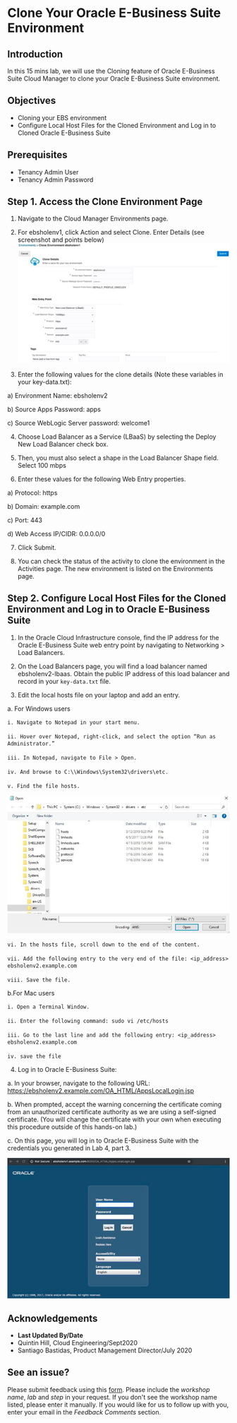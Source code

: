 # Clone Your Oracle E-Business Suite Environment

## Introduction
In this 15 mins lab, we will use the Cloning feature of Oracle E-Business Suite Cloud Manager to clone your Oracle E-Business Suite environment.

## Objectives
* Cloning your EBS environment
* Configure Local Host Files for the Cloned Environment and Log in to Cloned Oracle E-Business Suite

## Prerequisites
* Tenancy Admin User
* Tenancy Admin Password 


## Step 1. Access the Clone Environment Page

1. Navigate to the Cloud Manager Environments page.

2. For ebsholenv1, click Action and select Clone. Enter Details (see screenshot and points below)
  ![](./images/1.png " ")

3. Enter the following values for the clone details (Note these variables in your key-data.txt):

  a) Environment Name: ebsholenv2

  b) Source Apps Password: apps

  c) Source WebLogic Server password: welcome1

4. Choose Load Balancer as a Service (LBaaS) by selecting the Deploy New Load Balancer check box.

5. Then, you must also select a shape in the Load Balancer Shape field. Select 100 mbps

6. Enter these values for the following Web Entry properties.

  a) Protocol: https

  b) Domain: example.com

  c) Port: 443

  d) Web Access IP/CIDR: 0.0.0.0/0

7. Click Submit.

8. You can check the status of the activity to clone the environment in the Activities page. The new environment is listed on the Environments page.

## Step 2. Configure Local Host Files for the Cloned Environment and Log in to Oracle E-Business Suite

1. In the Oracle Cloud Infrastructure console, find the IP address for the Oracle E-Business Suite web entry point by navigating to Networking > Load Balancers.

2. On the Load Balancers page, you will find a load balancer named ebsholenv2-lbaas. Obtain the public IP address of this load balancer and record in your ```key-data.txt``` file.

3. Edit the local hosts file on your laptop and add an entry. 

  a. For Windows users 

    i. Navigate to Notepad in your start menu. 

    ii. Hover over Notepad, right-click, and select the option “Run as Administrator.” 

    iii. In Notepad, navigate to File > Open. 

    iv. And browse to C:\\Windows\System32\drivers\etc. 

    v. Find the file hosts. 

  ![](./images/2.png " ")

    vi. In the hosts file, scroll down to the end of the content. 

    vii. Add the following entry to the very end of the file: <ip_address> ebsholenv2.example.com

    viii. Save the file. 

  b.For Mac users 

    i. Open a Terminal Window. 

    ii. Enter the following command: sudo vi /etc/hosts 

    iii. Go to the last line and add the following entry: <ip_address> ebsholenv2.example.com 

    iv. save the file 

4. Log in to Oracle E-Business Suite:

  a. In your browser, navigate to the following URL: https://ebsholenv2.example.com/OA_HTML/AppsLocalLogin.jsp 

  b. When prompted, accept the warning concerning the certificate coming from an unauthorized certificate authority as we are using a self-signed certificate. (You will change the certificate with your own when executing this procedure outside of this hands-on lab.) 

  c. On this page, you will log in to Oracle E-Business Suite with the credentials you generated in Lab 4, part 3.
  
  ![](./images/3.png " ")

## Acknowledgements

- **Last Updated By/Date** 
- Quintin Hill, Cloud Engineering/Sept2020
- Santiago Bastidas, Product Management Director/July 2020

## See an issue?
Please submit feedback using this [form](https://apexapps.oracle.com/pls/apex/f?p=133:1:::::P1_FEEDBACK:1). Please include the *workshop name*, *lab* and *step* in your request.  If you don't see the workshop name listed, please enter it manually. If you would like for us to follow up with you, enter your email in the *Feedback Comments* section. 
